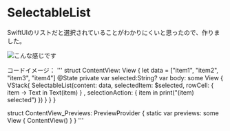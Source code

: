 # SelectableList

SwiftUIのリストだと選択されていることがわかりにくいと思ったので、作りました。

![こんな感じです](https://github.com/tyagishi/SelectableList/image.png "利用イメージ")

コードイメージ：
'''
struct ContentView: View {
    let data = ["item1", "item2", "item3", "item4"]
    @State private var selected:String?
    var body: some View {
        VStack{
            SelectableList(content: data, selectedItem: $selected, rowCell: { item -> Text in
                    Text(item)
                }
                , selectionAction: { item in
                    print("\(item) selected")
            })
        }
    }
}

struct ContentView_Previews: PreviewProvider {
    static var previews: some View {
        ContentView()
    }
}
'''
